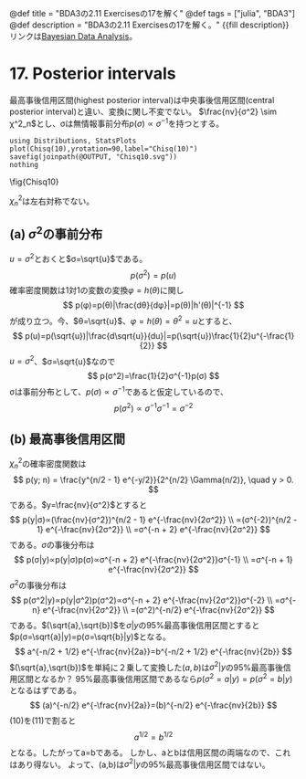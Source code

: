 @def title = "BDA3の2.11 Exercisesの17を解く"
@def tags = ["julia", "BDA3"]
@def description = "BDA3の2.11 Exercisesの17を解く。"
{{fill description}}
リンクは[Bayesian Data Analysis](http://www.stat.columbia.edu/~gelman/book/)。

# 17. Posterior intervals
最高事後信用区間(highest posterior interval)は中央事後信用区間(central posterior interval)と違い、変換に関し不変でない。
$\frac{nν}{σ^2} \sim χ^2_n$とし、σは無情報事前分布$p(σ)∝σ^{-1}$を持つとする。
```!
using Distributions, StatsPlots
plot(Chisq(10),yrotation=90,label="Chisq(10)")
savefig(joinpath(@OUTPUT, "Chisq10.svg"))
nothing
```
\fig{Chisq10}

$χ^2_n$は左右対称でない。

## (a) $σ^2$の事前分布
$u=σ^2$とおくと$σ=\sqrt{u}$である。
$$
p(σ^2)=p(u)
$$
確率密度関数は1対1の変数の変換$φ=h(θ)$に関し
$$
p(φ)=p(θ)|\frac{dθ}{dφ}|=p(θ)|h'(θ)|^{-1}
$$
が成り立つ。今、$θ=\sqrt{u}$、$φ=h(θ)=θ^2=u$とすると、
$$
p(u)=p(\sqrt{u})|\frac{d\sqrt{u}}{du}|=p(\sqrt{u})\frac{1}{2}u^{-\frac{1}{2}}
$$
$u=σ^2$、$σ=\sqrt{u}$なので
$$
p(σ^2)=\frac{1}{2}σ^{-1}p(σ)
$$
σは事前分布として、$p(σ)∝σ^{-1}$であると仮定しているので、
$$
p(σ^2)∝σ^{-1}σ^{-1}=σ^{-2}
$$

## (b) 最高事後信用区間
$χ^2_n$の確率密度関数は
$$
p(y; n) = \frac{y^{n/2 - 1} e^{-y/2}}{2^{n/2} \Gamma(n/2)}, \quad y > 0.
$$
である。$y=\frac{nν}{σ^2}$とすると
$$
p(y|σ)∝(\frac{nν}{σ^2})^{n/2 - 1} e^{-\frac{nν}{2σ^2}} \\
∝(σ^{-2})^{n/2 - 1} e^{-\frac{nν}{2σ^2}} \\
=σ^{-n + 2} e^{-\frac{nν}{2σ^2}}
$$
である。$σ$の事後分布は
$$
p(σ|y)∝p(y|σ)p(σ)∝σ^{-n + 2} e^{-\frac{nν}{2σ^2}}σ^{-1} \\
=σ^{-n + 1} e^{-\frac{nν}{2σ^2}}
$$
$σ^2$の事後分布は
$$
p(σ^2|y)∝p(y|σ^2)p(σ^2)∝σ^{-n + 2} e^{-\frac{nν}{2σ^2}}σ^{-2} \\
=σ^{-n} e^{-\frac{nν}{2σ^2}} \\
=(σ^2)^{-n/2} e^{-\frac{nν}{2σ^2}}
$$
である。$(\sqrt{a},\sqrt{b})$を$σ|y$の95%最高事後信用区間とすると$p(σ=\sqrt{a}|y)=p(σ=\sqrt{b}|y)$となる。
$$
a^{-n/2 + 1/2} e^{-\frac{nν}{2a}}=b^{-n/2 + 1/2} e^{-\frac{nν}{2b}}
$$
$(\sqrt{a},\sqrt{b})$を単純に２乗して変換した$(a,b)$は$σ^2|y$の95%最高事後信用区間となるか？
95%最高事後信用区間であるなら$p(σ^2=a|y)=p(σ^2=b|y)$となるはずである。
$$
(a)^{-n/2} e^{-\frac{nν}{2a}}=(b)^{-n/2} e^{-\frac{nν}{2b}}
$$
(10)を(11)で割ると
$$
a^{1/2}=b^{1/2}
$$
となる。したがってa=bである。
しかし、aとbは信用区間の両端なので、これはあり得ない。
よって、(a,b)は$σ^2|y$の95%最高事後信用区間ではない。